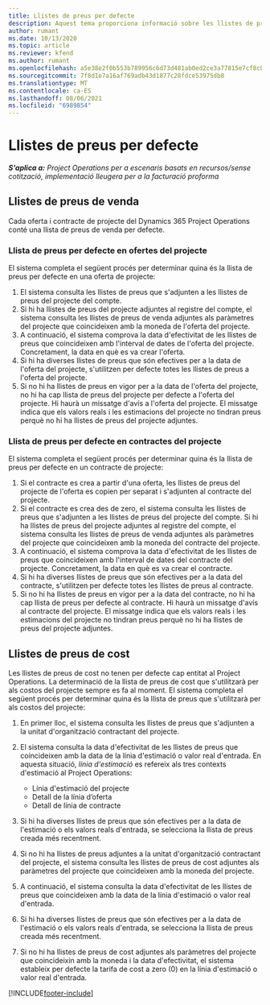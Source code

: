 ```yaml
---
title: Llistes de preus per defecte
description: Aquest tema proporciona informació sobre les llistes de preus de vendes i cost per defecte al Project Operations.
author: rumant
ms.date: 10/13/2020
ms.topic: article
ms.reviewer: kfend
ms.author: rumant
ms.openlocfilehash: a5e38e2f0b553b789956c6d73d481ab0ed2ce3a77815e7cf8c058a0b4666c558
ms.sourcegitcommit: 7f8d1e7a16af769adb43d1877c28fdce53975db8
ms.translationtype: MT
ms.contentlocale: ca-ES
ms.lasthandoff: 08/06/2021
ms.locfileid: "6989854"
---
```

# <a name="default-price-lists"></a>Llistes de preus per defecte

_**S'aplica a:** Project Operations per a escenaris basats en recursos/sense cotització, implementació lleugera per a la facturació proforma_

## <a name="sales-price-lists"></a>Llistes de preus de venda

Cada oferta i contracte de projecte del Dynamics 365 Project Operations conté una llista de preus de venda per defecte. 

### <a name="price-list-default-on-project-quotes"></a>Llista de preus per defecte en ofertes del projecte
El sistema completa el següent procés per determinar quina és la llista de preus per defecte en una oferta de projecte:

1. El sistema consulta les llistes de preus que s'adjunten a les llistes de preus del projecte del compte. 
2. Si hi ha llistes de preus del projecte adjuntes al registre del compte, el sistema consulta les llistes de preus de venda adjuntes als paràmetres del projecte que coincideixen amb la moneda de l'oferta del projecte.
3. A continuació, el sistema comprova la data d'efectivitat de les llistes de preus que coincideixen amb l'interval de dates de l'oferta del projecte. Concretament, la data en què es va crear l'oferta.
4. Si hi ha diverses llistes de preus que són efectives per a la data de l'oferta del projecte, s'utilitzen per defecte totes les llistes de preus a l'oferta del projecte.
5. Si no hi ha llistes de preus en vigor per a la data de l'oferta del projecte, no hi ha cap llista de preus del projecte per defecte a l'oferta del projecte. Hi haurà un missatge d'avís a l'oferta del projecte. El missatge indica que els valors reals i les estimacions del projecte no tindran preus perquè no hi ha llistes de preus del projecte adjuntes.

### <a name="price-list-default-on-project-contracts"></a>Llista de preus per defecte en contractes del projecte 
El sistema completa el següent procés per determinar quina és la llista de preus per defecte en un contracte de projecte:

1. Si el contracte es crea a partir d'una oferta, les llistes de preus del projecte de l'oferta es copien per separat i s'adjunten al contracte del projecte.
2. Si el contracte es crea des de zero, el sistema consulta les llistes de preus que s'adjunten a les llistes de preus del projecte del compte. Si hi ha llistes de preus del projecte adjuntes al registre del compte, el sistema consulta les llistes de preus de venda adjuntes als paràmetres del projecte que coincideixen amb la moneda del contracte del projecte.
4. A continuació, el sistema comprova la data d'efectivitat de les llistes de preus que coincideixen amb l'interval de dates del contracte del projecte. Concretament, la data en què es va crear el contracte.
5. Si hi ha diverses llistes de preus que són efectives per a la data del contracte, s'utilitzen per defecte totes les llistes de preus al contracte.
6. Si no hi ha llistes de preus en vigor per a la data del contracte, no hi ha cap llista de preus per defecte al contracte. Hi haurà un missatge d'avís al contracte del projecte. El missatge indica que els valors reals i les estimacions del projecte no tindran preus perquè no hi ha llistes de preus del projecte adjuntes.

## <a name="cost-price-lists"></a>Llistes de preus de cost

Les llistes de preus de cost no tenen per defecte cap entitat al Project Operations. La determinació de la llista de preus de cost que s'utilitzarà per als costos del projecte sempre es fa al moment. El sistema completa el següent procés per determinar quina és la llista de preus que s'utilitzarà per als costos del projecte:

1. En primer lloc, el sistema consulta les llistes de preus que s'adjunten a la unitat d'organització contractant del projecte.
2. El sistema consulta la data d'efectivitat de les llistes de preus que coincideixen amb la data de la línia d'estimació o valor real d'entrada. En aquesta situació, *línia d'estimació* es refereix als tres contexts d'estimació al Project Operations:

    - Línia d'estimació del projecte
    - Detall de la línia d’oferta
    - Detall de línia de contracte
  
3. Si hi ha diverses llistes de preus que són efectives per a la data de l'estimació o els valors reals d'entrada, se selecciona la llista de preus creada més recentment.
4. Si no hi ha llistes de preus adjuntes a la unitat d'organització contractant del projecte, el sistema consulta les llistes de preus de cost adjuntes als paràmetres del projecte que coincideixen amb la moneda del projecte.
5. A continuació, el sistema consulta la data d'efectivitat de les llistes de preus que coincideixen amb la data de la línia d'estimació o valor real d'entrada. 
6. Si hi ha diverses llistes de preus que són efectives per a la data de l'estimació o els valors reals d'entrada, se selecciona la llista de preus creada més recentment.
7. Si no hi ha llistes de preus de cost adjuntes als paràmetres del projecte que coincideixin amb la moneda i la data d'efectivitat, el sistema estableix per defecte la tarifa de cost a zero (0) en la línia d'estimació o valor real d'entrada.


[!INCLUDE[footer-include](../includes/footer-banner.md)]